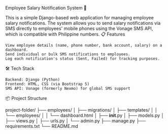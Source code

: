Employee Salary Notification System 📲

This is a simple Django-based web application for managing employee salary notifications. The system allows you to send salary notifications via SMS directly to employees' mobile phones using the Vonage SMS API, which is compatible with Philippine numbers.
📋 Features

    View employee details (name, phone number, bank account, salary) on a dashboard.
    Send individual or bulk SMS notifications to employees.
    Log each notification's status (Sent, Failed) for tracking purposes.

🛠️ Tech Stack

    Backend: Django (Python)
    Frontend: HTML, CSS (via Bootstrap 5)
    SMS API: Vonage (formerly Nexmo) for global SMS support


📦 Project Structure

project-folder/
├── employees/
│   ├── migrations/
│   ├── templates/
│   │    └── employees/
│   │         └── dashboard.html
│   ├── __init__.py
│   ├── models.py
│   ├── views.py
│   ├── urls.py
│   └── admin.py
├── manage.py
├── requirements.txt
└── README.md

